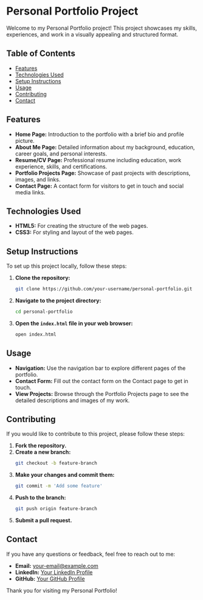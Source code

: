 # Personal Portfolio Project

Welcome to my Personal Portfolio project! This project showcases my skills, experiences, and work in a visually appealing and structured format. 

## Table of Contents

- [Features](#features)
- [Technologies Used](#technologies-used)
- [Setup Instructions](#setup-instructions)
- [Usage](#usage)
- [Contributing](#contributing)
- [Contact](#contact)

## Features

- **Home Page:** Introduction to the portfolio with a brief bio and profile picture.
- **About Me Page:** Detailed information about my background, education, career goals, and personal interests.
- **Resume/CV Page:** Professional resume including education, work experience, skills, and certifications.
- **Portfolio Projects Page:** Showcase of past projects with descriptions, images, and links.
- **Contact Page:** A contact form for visitors to get in touch and social media links.

## Technologies Used

- **HTML5:** For creating the structure of the web pages.
- **CSS3:** For styling and layout of the web pages.

## Setup Instructions

To set up this project locally, follow these steps:

1. **Clone the repository:**
    ```sh
    git clone https://github.com/your-username/personal-portfolio.git
    ```

2. **Navigate to the project directory:**
    ```sh
    cd personal-portfolio
    ```

3. **Open the `index.html` file in your web browser:**
    ```sh
    open index.html
    ```

## Usage

- **Navigation:** Use the navigation bar to explore different pages of the portfolio.
- **Contact Form:** Fill out the contact form on the Contact page to get in touch.
- **View Projects:** Browse through the Portfolio Projects page to see the detailed descriptions and images of my work.

## Contributing

If you would like to contribute to this project, please follow these steps:

1. **Fork the repository.**
2. **Create a new branch:**
    ```sh
    git checkout -b feature-branch
    ```
3. **Make your changes and commit them:**
    ```sh
    git commit -m 'Add some feature'
    ```
4. **Push to the branch:**
    ```sh
    git push origin feature-branch
    ```
5. **Submit a pull request.**

## Contact

If you have any questions or feedback, feel free to reach out to me:

- **Email:** [your-email@example.com](mailto:your-email@example.com)
- **LinkedIn:** [Your LinkedIn Profile](https://www.linkedin.com/in/your-profile)
- **GitHub:** [Your GitHub Profile](https://github.com/your-username)

Thank you for visiting my Personal Portfolio!
